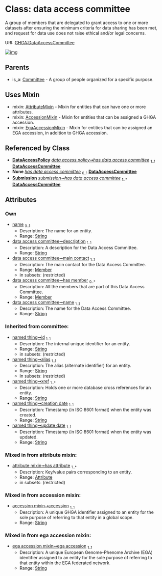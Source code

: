 
# Class: data access committee


A group of members that are delegated to grant access to one or more datasets after ensuring the minimum criteria for data sharing has been met, and request for data use does not raise ethical and/or legal concerns.

URI: [GHGA:DataAccessCommittee](https://w3id.org/GHGA/DataAccessCommittee)


[![img](https://yuml.me/diagram/nofunky;dir:TB/class/[Submission],[Member],[EgaAccessionMixin],[DataAccessPolicy],[Member]<has%20member%200..*-++[DataAccessCommittee&#124;name:string%20%3F;description:string;accession:string;ega_accession:string;id(i):string;alias(i):string;xref(i):string%20%2B;creation_date(i):string;update_date(i):string;schema_type(i):string;schema_version(i):string],[Member]<main%20contact%201..1-++[DataAccessCommittee],[DataAccessPolicy]++-%20has%20data%20access%20committee%201..1>[DataAccessCommittee],[DataAccessPolicy]-%20has%20data%20access%20committee(i)%200..1>[DataAccessCommittee],[Submission]-%20has%20data%20access%20committee(i)%200..1>[DataAccessCommittee],[Submission]++-%20has%20data%20access%20committee%201..*>[DataAccessCommittee],[DataAccessCommittee]uses%20-.->[AttributeMixin],[DataAccessCommittee]uses%20-.->[AccessionMixin],[DataAccessCommittee]uses%20-.->[EgaAccessionMixin],[Committee]^-[DataAccessCommittee],[Committee],[AttributeMixin],[Attribute],[AccessionMixin])](https://yuml.me/diagram/nofunky;dir:TB/class/[Submission],[Member],[EgaAccessionMixin],[DataAccessPolicy],[Member]<has%20member%200..*-++[DataAccessCommittee&#124;name:string%20%3F;description:string;accession:string;ega_accession:string;id(i):string;alias(i):string;xref(i):string%20%2B;creation_date(i):string;update_date(i):string;schema_type(i):string;schema_version(i):string],[Member]<main%20contact%201..1-++[DataAccessCommittee],[DataAccessPolicy]++-%20has%20data%20access%20committee%201..1>[DataAccessCommittee],[DataAccessPolicy]-%20has%20data%20access%20committee(i)%200..1>[DataAccessCommittee],[Submission]-%20has%20data%20access%20committee(i)%200..1>[DataAccessCommittee],[Submission]++-%20has%20data%20access%20committee%201..*>[DataAccessCommittee],[DataAccessCommittee]uses%20-.->[AttributeMixin],[DataAccessCommittee]uses%20-.->[AccessionMixin],[DataAccessCommittee]uses%20-.->[EgaAccessionMixin],[Committee]^-[DataAccessCommittee],[Committee],[AttributeMixin],[Attribute],[AccessionMixin])

## Parents

 *  is_a: [Committee](Committee.md) - A group of people organized for a specific purpose.

## Uses Mixin

 *  mixin: [AttributeMixin](AttributeMixin.md) - Mixin for entities that can have one or more attributes.
 *  mixin: [AccessionMixin](AccessionMixin.md) - Mixin for entities that can be assigned a GHGA accession.
 *  mixin: [EgaAccessionMixin](EgaAccessionMixin.md) - Mixin for entities that can be assigned an EGA accession, in addition to GHGA accession.

## Referenced by Class

 *  **[DataAccessPolicy](DataAccessPolicy.md)** *[data access policy➞has data access committee](data_access_policy_has_data_access_committee.md)*  <sub>1..1</sub>  **[DataAccessCommittee](DataAccessCommittee.md)**
 *  **None** *[has data access committee](has_data_access_committee.md)*  <sub>0..1</sub>  **[DataAccessCommittee](DataAccessCommittee.md)**
 *  **[Submission](Submission.md)** *[submission➞has data access committee](submission_has_data_access_committee.md)*  <sub>1..\*</sub>  **[DataAccessCommittee](DataAccessCommittee.md)**

## Attributes


### Own

 * [name](name.md)  <sub>0..1</sub>
     * Description: The name for an entity.
     * Range: [String](types/String.md)
 * [data access committee➞description](data_access_committee_description.md)  <sub>1..1</sub>
     * Description: A description for the Data Access Committee.
     * Range: [String](types/String.md)
 * [data access committee➞main contact](data_access_committee_main_contact.md)  <sub>1..1</sub>
     * Description: The main contact for the Data Access Committee.
     * Range: [Member](Member.md)
     * in subsets: (restricted)
 * [data access committee➞has member](data_access_committee_has_member.md)  <sub>0..\*</sub>
     * Description: All the members that are part of this Data Access Committee.
     * Range: [Member](Member.md)
 * [data access committee➞name](data_access_committee_name.md)  <sub>1..1</sub>
     * Description: The name for the Data Access Committee.
     * Range: [String](types/String.md)

### Inherited from committee:

 * [named thing➞id](named_thing_id.md)  <sub>1..1</sub>
     * Description: The internal unique identifier for an entity.
     * Range: [String](types/String.md)
     * in subsets: (restricted)
 * [named thing➞alias](named_thing_alias.md)  <sub>1..1</sub>
     * Description: The alias (alternate identifier) for an entity.
     * Range: [String](types/String.md)
     * in subsets: (restricted)
 * [named thing➞xref](named_thing_xref.md)  <sub>1..\*</sub>
     * Description: Holds one or more database cross references for an entity.
     * Range: [String](types/String.md)
 * [named thing➞creation date](named_thing_creation_date.md)  <sub>1..1</sub>
     * Description: Timestamp (in ISO 8601 format) when the entity was created.
     * Range: [String](types/String.md)
 * [named thing➞update date](named_thing_update_date.md)  <sub>1..1</sub>
     * Description: Timestamp (in ISO 8601 format) when the entity was updated.
     * Range: [String](types/String.md)

### Mixed in from attribute mixin:

 * [attribute mixin➞has attribute](attribute_mixin_has_attribute.md)  <sub>1..\*</sub>
     * Description: Key/value pairs corresponding to an entity.
     * Range: [Attribute](Attribute.md)
     * in subsets: (restricted)

### Mixed in from accession mixin:

 * [accession mixin➞accession](accession_mixin_accession.md)  <sub>1..1</sub>
     * Description: A unique GHGA identifier assigned to an entity for the sole purpose of referring to that entity in a global scope.
     * Range: [String](types/String.md)

### Mixed in from ega accession mixin:

 * [ega accession mixin➞ega accession](ega_accession_mixin_ega_accession.md)  <sub>1..1</sub>
     * Description: A unique European Genome-Phenome Archive (EGA) identifier assigned to an entity for the sole purpose of referring to that entity within the EGA federated network.
     * Range: [String](types/String.md)
